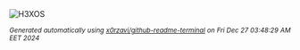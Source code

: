 <div align="justify">
<picture>
    <source media="(prefers-color-scheme: dark)" srcset="https://i.ibb.co/gzYvXGZ/output-gif.gif">
    <source media="(prefers-color-scheme: light)" srcset="https://i.ibb.co/gzYvXGZ/output-gif.gif">
    <img alt="H3XOS" src="https://i.ibb.co/gzYvXGZ/output-gif.gif">
</picture>

<sub><i>Generated automatically using [x0rzavi/github-readme-terminal](https://github.com/x0rzavi/github-readme-terminal) on Fri Dec 27 03:48:29 AM EET 2024</i></sub>
</div>